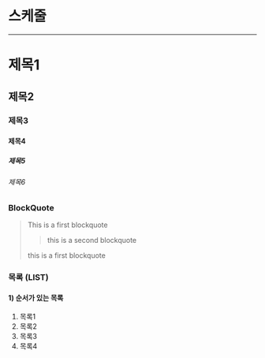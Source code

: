# 스케줄

---
# 제목1
## 제목2
### 제목3
#### 제목4
##### 제목5
###### 제목6

### BlockQuote

> This is a first blockquote
>
> > this is a second blockquote
>
> this is a first blockquote

### 목록 (LIST)
#### 1) 순서가 있는 목록
1. 목록1
2. 목록2
3. 목록3
4. 목록4

